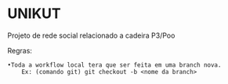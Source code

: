 # UNIKUT
Projeto de rede social relacionado a cadeira P3/Poo

Regras:
    
    •Toda a workflow local tera que ser feita em uma branch nova.
        Ex: (comando git) git checkout -b <nome da branch> 
    
    

